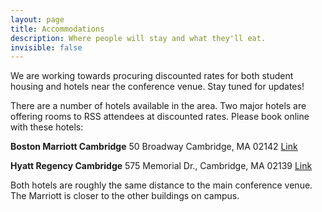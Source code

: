 ```yaml
---
layout: page
title: Accommodations
description: Where people will stay and what they'll eat.
invisible: false
---
```

<p class="message">
We are working towards procuring discounted rates for 
both student housing and hotels near the conference venue.
Stay tuned for updates!
</p>

There are a number of hotels available in the area. Two major hotels are offering rooms to RSS attendees at discounted rates. Please book online with these hotels:

**Boston Marriott Cambridge**
50 Broadway Cambridge, MA 02142
[Link](http://www.marriott.com/hotels/travel/boscb-boston-marriott-cambridge/?scid=9a9ff0a6-737f-4d50-8e00-75e88f39c1fd&hmGUID=39b20ac9-cfcf-4f56-ba41-eac257d79cdd)

**Hyatt Regency Cambridge**
575 Memorial Dr., Cambridge, MA 02139
[Link](https://cambridge.regency.hyatt.com/en/hotel/home.html)

Both hotels are roughly the same distance to the main conference venue. The Marriott is closer to the other buildings on campus. 